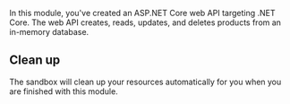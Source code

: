 In this module, you've created an ASP.NET Core web API targeting .NET Core. The web API creates, reads, updates, and deletes products from an in-memory database.

## Clean up

The sandbox will clean up your resources automatically for you when you are finished with this module.
